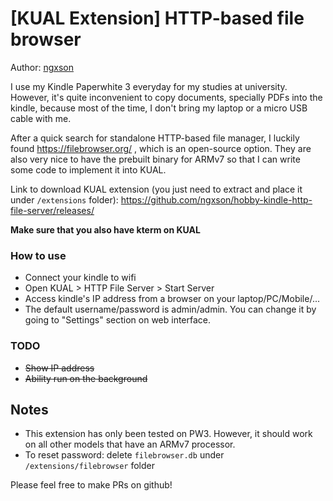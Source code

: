 # [KUAL Extension] HTTP-based file browser

Author: [ngxson](https://github.com/ngxson)

I use my Kindle Paperwhite 3 everyday for my studies at university. However, it's quite inconvenient to copy documents, specially PDFs into the kindle, because most of the time, I don't bring my laptop or a micro USB cable with me.

After a quick search for standalone HTTP-based file manager, I luckily found https://filebrowser.org/ , which is an open-source option. They are also very nice to have the prebuilt binary for ARMv7 so that I can write some code to implement it into KUAL.

Link to download KUAL extension (you just need to extract and place it under `/extensions` folder): https://github.com/ngxson/hobby-kindle-http-file-server/releases/

**Make sure that you also have kterm on KUAL**

### How to use

- Connect your kindle to wifi
- Open KUAL > HTTP File Server > Start Server
- Access kindle's IP address from a browser on your laptop/PC/Mobile/...
- The default username/password is admin/admin. You can change it by going to "Settings" section on web interface.

### TODO

- ~~Show IP address~~
- ~~Ability run on the background~~

## Notes

- This extension has only been tested on PW3. However, it should work on all other models that have an ARMv7 processor.
- To reset password: delete `filebrowser.db` under `/extensions/filebrowser` folder

Please feel free to make PRs on github!